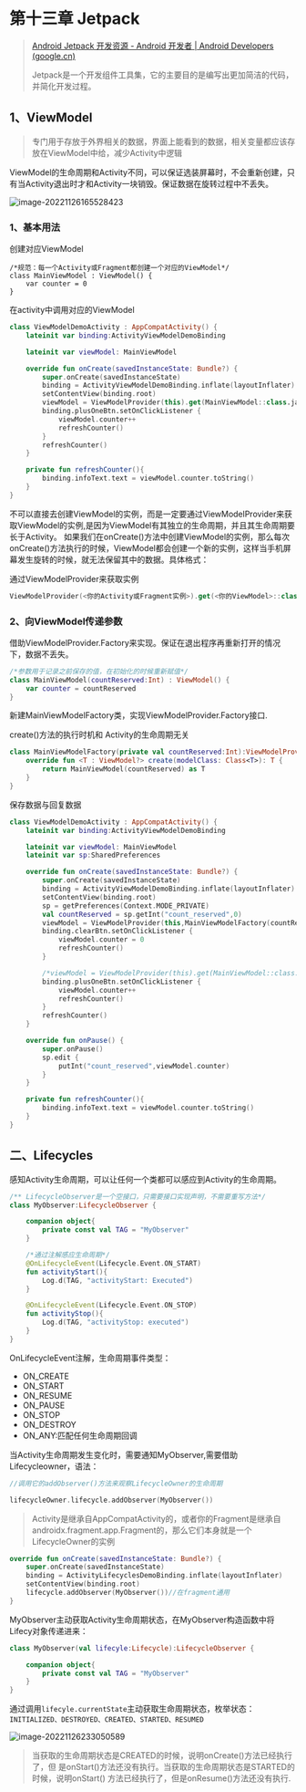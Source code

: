 # 第十三章 Jetpack

> [Android Jetpack 开发资源 - Android 开发者  | Android Developers (google.cn)](https://developer.android.google.cn/jetpack)
>
> Jetpack是一个开发组件工具集，它的主要目的是编写出更加简洁的代码，并简化开发过程。

## 1、ViewModel

> 专门用于存放于外界相关的数据，界面上能看到的数据，相关变量都应该存放在ViewModel中给，减少Activity中逻辑

ViewModel的生命周期和Activity不同，可以保证选装屏幕时，不会重新创建，只有当Activity退出时才和Activity一块销毁。保证数据在旋转过程中不丢失。

![image-20221126165528423](C:/Users/xkadp/AppData/Roaming/Typora/typora-user-images/image-20221126165528423.png)

### 1、基本用法

创建对应ViewModel

```
/*规范：每一个Activity或Fragment都创建一个对应的ViewModel*/
class MainViewModel : ViewModel() {
    var counter = 0
}
```

在activity中调用对应的ViewModel

```kotlin
class ViewModelDemoActivity : AppCompatActivity() {
    lateinit var binding:ActivityViewModelDemoBinding

    lateinit var viewModel: MainViewModel

    override fun onCreate(savedInstanceState: Bundle?) {
        super.onCreate(savedInstanceState)
        binding = ActivityViewModelDemoBinding.inflate(layoutInflater)
        setContentView(binding.root)
        viewModel = ViewModelProvider(this).get(MainViewModel::class.java)
        binding.plusOneBtn.setOnClickListener {
            viewModel.counter++
            refreshCounter()
        }
        refreshCounter()
    }

    private fun refreshCounter(){
        binding.infoText.text = viewModel.counter.toString()
    }
}
```

不可以直接去创建ViewModel的实例，而是一定要通过ViewModelProvider来获取ViewModel的实例,是因为ViewModel有其独立的生命周期，并且其生命周期要长于Activity。 如果我们在onCreate()方法中创建ViewModel的实例，那么每次onCreate()方法执行的时候，ViewModel都会创建一个新的实例，这样当手机屏幕发生旋转的时候，就无法保留其中的数据。具体格式：

通过ViewModelProvider来获取实例

```kotlin
ViewModelProvider(<你的Activity或Fragment实例>).get(<你的ViewModel>::class.java)
```

### 2、向ViewModel传递参数

借助ViewModelProvider.Factory来实现。保证在退出程序再重新打开的情况下，数据不丢失。

```kotlin
/*参数用于记录之前保存的值，在初始化的时候重新赋值*/
class MainViewModel(countReserved:Int) : ViewModel() {
    var counter = countReserved
}
```

新建MainViewModelFactory类，实现ViewModelProvider.Factory接口.

create()方法的执行时机和 Activity的生命周期无关

```kotlin
class MainViewModelFactory(private val countReserved:Int):ViewModelProvider.Factory {
    override fun <T : ViewModel?> create(modelClass: Class<T>): T {
        return MainViewModel(countReserved) as T
    }
}
```

保存数据与回复数据

```kotlin
class ViewModelDemoActivity : AppCompatActivity() {
    lateinit var binding:ActivityViewModelDemoBinding

    lateinit var viewModel: MainViewModel
    lateinit var sp:SharedPreferences

    override fun onCreate(savedInstanceState: Bundle?) {
        super.onCreate(savedInstanceState)
        binding = ActivityViewModelDemoBinding.inflate(layoutInflater)
        setContentView(binding.root)
        sp = getPreferences(Context.MODE_PRIVATE)
        val countReserved = sp.getInt("count_reserved",0)
        viewModel = ViewModelProvider(this,MainViewModelFactory(countReserved)).get(MainViewModel::class.java)
        binding.clearBtn.setOnClickListener {
            viewModel.counter = 0
            refreshCounter()
        }

        /*viewModel = ViewModelProvider(this).get(MainViewModel::class.java)*/
        binding.plusOneBtn.setOnClickListener {
            viewModel.counter++
            refreshCounter()
        }
        refreshCounter()
    }

    override fun onPause() {
        super.onPause()
        sp.edit {
            putInt("count_reserved",viewModel.counter)
        }
    }

    private fun refreshCounter(){
        binding.infoText.text = viewModel.counter.toString()
    }
}
```

## 二、Lifecycles

感知Activity生命周期，可以让任何一个类都可以感应到Activity的生命周期。



```kotlin
/** LifecycleObserver是一个空接口，只需要接口实现声明，不需要重写方法*/
class MyObserver:LifecycleObserver {

    companion object{
        private const val TAG = "MyObserver"
    }

    /*通过注解感应生命周期*/
    @OnLifecycleEvent(Lifecycle.Event.ON_START)
    fun activityStart(){
        Log.d(TAG, "activityStart: Executed")
    }

    @OnLifecycleEvent(Lifecycle.Event.ON_STOP)
    fun activityStop(){
        Log.d(TAG, "activityStop: executed")
    }
}
```

OnLifecycleEvent注解，生命周期事件类型：

- ON_CREATE
- ON_START
- ON_RESUME
- ON_PAUSE
- ON_STOP
- ON_DESTROY
- ON_ANY:匹配任何生命周期回调

当Activity生命周期发生变化时，需要通知MyObserver,需要借助Lifecycleowner，语法：

```kotlin
//调用它的addObserver()方法来观察LifecycleOwner的生命周期

lifecycleOwner.lifecycle.addObserver(MyObserver())
```

> Activity是继承自AppCompatActivity的，或者你的Fragment是继承自 androidx.fragment.app.Fragment的，那么它们本身就是一个LifecycleOwner的实例

```kotlin
override fun onCreate(savedInstanceState: Bundle?) {
    super.onCreate(savedInstanceState)
    binding = ActivityLifecyclesDemoBinding.inflate(layoutInflater)
    setContentView(binding.root)
    lifecycle.addObserver(MyObserver())//在fragment通用
}
```

MyObserver主动获取Activity生命周期状态，在MyObserver构造函数中将Lifecy对象传递进来：

```kotlin
class MyObserver(val lifecyle:Lifecycle):LifecycleObserver {

    companion object{
        private const val TAG = "MyObserver"
    }
}
```

通过调用`lifecyle.currentState`主动获取生命周期状态，枚举状态：`INITIALIZED、DESTROYED、CREATED、STARTED、RESUMED`

![image-20221126233050589](C:/Users/xkadp/AppData/Roaming/Typora/typora-user-images/image-20221126233050589.png)

> 当获取的生命周期状态是CREATED的时候，说明onCreate()方法已经执行了，但 是onStart()方法还没有执行。当获取的生命周期状态是STARTED的时候，说明onStart() 方法已经执行了，但是onResume()方法还没有执行.